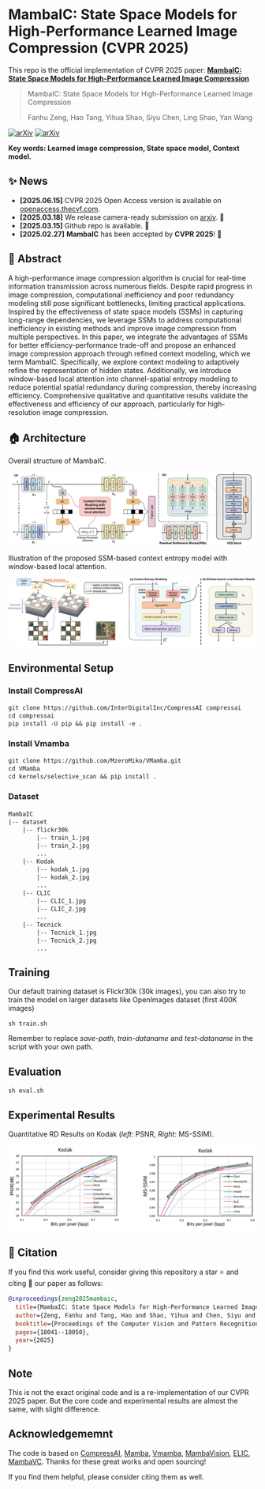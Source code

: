 # MambaIC: State Space Models for High-Performance Learned Image Compression (CVPR 2025)

This repo is the official implementation of CVPR 2025 paper: [**MambaIC: State Space Models for High-Performance Learned Image Compression**](https://arxiv.org/abs/2503.12461)

> MambaIC: State Space Models for High-Performance Learned Image Compression
>
> Fanhu Zeng, Hao Tang, Yihua Shao, Siyu Chen, Ling Shao, Yan Wang

[![arXiv](https://img.shields.io/badge/Arxiv-2503.12461-b31b1b.svg?logo=arXiv)](https://arxiv.org/abs/2503.12461) [![arXiv](https://img.shields.io/badge/TheCVF-Paper-blue.svg?logo=cvf)](https://openaccess.thecvf.com/content/CVPR2025/papers/Zeng_MambaIC_State_Space_Models_for_High-Performance_Learned_Image_Compression_CVPR_2025_paper.pdf)

**Key words: Learned image compression, State space model, Context model.**

## :sparkles: News
- **[2025.06.15]** CVPR 2025 Open Access version is available on [openaccess.thecvf.com](https://openaccess.thecvf.com/content/CVPR2025/papers/Zeng_MambaIC_State_Space_Models_for_High-Performance_Learned_Image_Compression_CVPR_2025_paper.pdf).
- **[2025.03.18]** We release camera-ready submission on [arxiv](https://arxiv.org/abs/2503.12461). :cake:
- **[2025.03.15]** Github repo is available. :candy:
- **[2025.02.27]** **MambaIC** has been accepted by **CVPR 2025**! :tada:


## :open_book: Abstract
A high-performance image compression algorithm is crucial for real-time information transmission across numerous fields. Despite rapid progress in image compression, computational inefficiency and poor redundancy modeling still pose significant bottlenecks, limiting practical applications. Inspired by the effectiveness of state space models (SSMs) in capturing long-range dependencies, we leverage SSMs to address computational inefficiency in existing methods and improve image compression from multiple perspectives. In this paper, we integrate the advantages of SSMs for better efficiency-performance trade-off and propose an enhanced image compression approach through refined context modeling, which we term MambaIC. Specifically, we explore context modeling to adaptively refine the representation of hidden states. Additionally, we introduce window-based local attention into channel-spatial entropy modeling to reduce potential spatial redundancy during compression, thereby increasing efficiency. Comprehensive qualitative and quantitative results validate the effectiveness and efficiency of our approach, particularly for high-resolution image compression.

## :house: Architecture

Overall structure of MambaIC.

![structure](figures/structure.png)

Illustration of the proposed SSM-based context entropy model with window-based local attention.

![context](figures/context.png)

## Environmental Setup
### Install CompressAI
```
git clone https://github.com/InterDigitalInc/CompressAI compressai
cd compressai
pip install -U pip && pip install -e .
```

### Install Vmamba
```
git clone https://github.com/MzeroMiko/VMamba.git
cd VMamba
cd kernels/selective_scan && pip install .
```
### Dataset

```
MambaIC
|-- dataset
    |-- flickr30k
        |-- train_1.jpg
        |-- train_2.jpg
        ...
    |-- Kodak
        |-- kodak_1.jpg
        |-- kodak_2.jpg
        ...
    |-- CLIC
        |-- CLIC_1.jpg
        |-- CLIC_2.jpg
        ... 
    |-- Tecnick
        |-- Tecnick_1.jpg
        |-- Tecnick_2.jpg
        ...
```


###

## Training 
Our default training dataset is Flickr30k (30k images), you can also try to train the model on larger datasets like OpenImages dataset (first 400K images)
```
sh train.sh
```
Remember to replace *save-path*, *train-dataname* and *test-dataname* in the script with your own path.

## Evaluation
```
sh eval.sh
```

## Experimental Results

Quantitative RD Results on Kodak (*left*: PSNR, *Right*: MS-SSIM).

![results](figures/results.png)

## :blue_book: Citation
If you find this work useful, consider giving this repository a star :star: and citing :bookmark_tabs: our paper as follows:

```bibtex
@inproceedings{zeng2025mambaic,
  title={MambaIC: State Space Models for High-Performance Learned Image Compression},
  author={Zeng, Fanhu and Tang, Hao and Shao, Yihua and Chen, Siyu and Shao, Ling and Wang, Yan},
  booktitle={Proceedings of the Computer Vision and Pattern Recognition Conference},
  pages={18041--18050},
  year={2025}
}
```

## Note
This is not the exact original code and is a re-implementation of our CVPR 2025 paper. But the core code and experimental results are almost the same, with slight difference.

## Acknowledgememnt

The code is based on [CompressAI](https://github.com/InterDigitalInc/CompressAI), [Mamba](https://github.com/state-spaces/mamba), [Vmamba](https://github.com/MzeroMiko/VMamba), [MambaVision](https://github.com/NVlabs/MambaVision), [ELIC](https://github.com/VincentChandelier/ELiC-ReImplemetation), [MambaVC](https://github.com/QinSY123/2024-MambaVC). Thanks for these great works and open sourcing! 

If you find them helpful, please consider citing them as well. 
